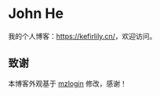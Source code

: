 # John He

我的个人博客：<https://kefirlily.cn/>，欢迎访问。

## 致谢

本博客外观基于 [mzlogin](https://mazhuang.org) 修改，感谢！
